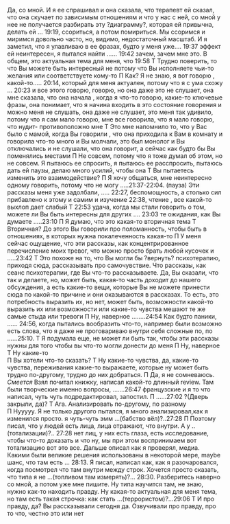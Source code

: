 Да, со мной. И я ее спрашивал и она сказала, что терапевт ей сказал, что она скучает по
зависимым отношениям и что у нас с ней, со мной у нее не получается разбирать эту
?диаграмму?, которая ей привычна, делать ей … 19:19, ссориться, а потом помириться. Мы
ссоримся и миримся довольно часто, но, видимо, недостаточный масштаб. И я заметил, что я
улавливаю в ее фразах, будто у меня уже…. 19:37 эффект ей неинтересен, я пытался найти
…… 19:42 зачем, зачем мне это. В общем, это актуальная тема для меня, что 19:58
Т
Трудно поверить, то что Вы можете быть интересный не потому что Вы исполняете чьи-то
желания или соответствуете кому-то
П
Как? Я не знаю, я вот говорю , какой-то….. 20:14, который для меня актуален, потому что я с
ума схожу … 20:23 и все этого говорю, говорю, но она даже это не слушает, она мне сказала,
что она начала , когда я что-то говорю, какие-то ключевые фразы, она понимает, что я начина
входить в это состояние говорения и можно меня не слушать, она даже не слушает, это меня
так удивило, потому что я сам мало говорю, мне все говорила, что я мало говорю, что нудит-
противоположно мне
Т
Это мне напомнило то, что у Вас было с мамой, когда Вы говорили , что она приходила к Вам
в комнату и говорила что-то много и Вы молчали, это был монолог и Вы отключались и не
слушали, что она говорит, а сейчас как будто бы Вы поменялись местами
П
Не совсем, потому что я тоже думал об этом, но не совсем. Я пытаюсь ее спросить, я
пытаюсь ее расспросить, пытаюсь дать ей паузы, делаю много усилий, чтобы она
Т
Вы пытаетесь изменить это взаимодействие?
П
Я хочу общаться, мне неинтересно одному говорить, потому что не могу …..21:37-22:04.
(пауза) Эти рассказы меня уже задолбали, ….. 22:27, беспомощность, а столько сил
прибавлено к этому и самим и изучение 22:38, чтение , все какой-то выхлоп дает слабый
Т
22:53 удача, когда мы стали говорить о том, можете ли Вы быть интересны для других ….
23:03 те ожидания, как Вы думаете …..23:10
П
Я думаю, что это какая-то вторичная тема
Т
Вторичная? До этого Вы говорили про поломанность, чтобы быть в отношениях, в которых
нужна покалеченность какая-то
П
У меня сейчас ощущение, что эти рассказы, как концентрированное перечисление моих
тревог, что можно просто брать любой кусочек и …..23:42
Т
Это похоже на то, что Вы могли бы ?вернуть? психотерапию, приходя сюда, рассказывать про
самочувствие. Что рассказы, как сеанс психотерапии, где Вы что-то рассказываете. Да, Вы
сказали, что так и делаете, но, может быть, какая-то часть доходит до нашего обсуждения, а
есть какие-то вещи, которые Вы не можете принести сюда по какой-то причине и они
оказываются в рассказах. То есть, это потребность выразить их, но нет, может быть,
возможности какой-то выразить их или возможности или какие-то чувства мешают те же
самые стыда или тревоги
П
Ну, наверное ……..24:54
Как будто паники,
...... 24:56, когда пытались вообразить что-то,  например были возможно есть слова, что я даже не проговариваю внутри себя сложные по, по ......25:10. 
Т
Я подумала еще, не может ли быть так, чтобы эти рассказы нужны для того чтобы вы что-то могли донести до меня
П
Ну, наверное
Т
Ну какие-то  
П
Вы хотели что-то сказать?
Т
Ну какие-то чувства, да, какие-то чувства, переживания какие-то выражаете, которые ну может быть трудно по-другому, трудно до них добраться.
П
Да, я не сомневаюсь. *Смеется* Взял почитал книжку, написал какой-то длинный review.  Там были творческие именно вопросы, .......26:47 французские и я то что написал, чуть чуть подредактировал, запостил. 
П
......27:02 ?(Дверь закрыли, да)?
Т
Ага. Анализировать по-другому, по разному  
П
Нууууу. Я не только другого пытался, я много анализировал,как я изменился просто. я чуть-чуть эмм ...(бабство вёл)?..27:28
П
Поэтому писал, что у людей есть лица, лица отражают, что внутри. А у ..(тотализации)?.. 27:28 нет лиц, у них есть глаза, есть исследование, чтобы что-то доказать и что ну, мы при этом воспринимаем вот тотализацию вот это все. Дальше описал как я проверял, медиа. Какими были великие решения использованы в некоторой мере, maybe шанс, что там есть ... 28:13. Я писал, написал как, как я разочаровался, когда посмотрел что там внутри между строк. Хочется просто сказать, что типа я не ...(топливом там измерять)?... 28:30. Разберитесь наверно со мной, а потом уже мне пишите. Ну типа научится там, не знаю, нужно как-то находить правду. Ну какая-то актуальная для меня тема, но там есть такая строчка: как стать ...(террористом)?...29:06
Т
И про правду, да? Вы рассказывали сегодня да. Озвучивали про правду, про то что, честно это или нет